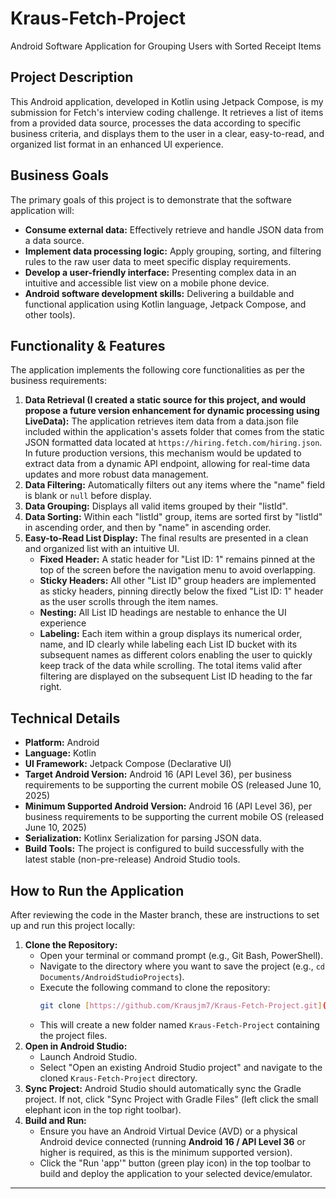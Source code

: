 # Kraus-Fetch-Project
Android Software Application for Grouping Users with Sorted Receipt Items

## Project Description
This Android application, developed in Kotlin using Jetpack Compose, is my submission for Fetch's interview coding challenge. It retrieves a list of items from a provided data source, processes the data according to specific business criteria, and displays them to the user in a clear, easy-to-read, and organized list format in an enhanced UI experience.

## Business Goals
The primary goals of this project is to demonstrate that the software application will:
* **Consume external data:** Effectively retrieve and handle JSON data from a data source.
* **Implement data processing logic:** Apply grouping, sorting, and filtering rules to the raw user data to meet specific display requirements.
* **Develop a user-friendly interface:** Presenting complex data in an intuitive and accessible list view on a mobile phone device.
* **Android software development skills:** Delivering a buildable and functional application using Kotlin language, Jetpack Compose, and other tools).

## Functionality & Features
The application implements the following core functionalities as per the business requirements:

1.  **Data Retrieval (I created a static source for this project, and would propose a future version enhancement for dynamic processing using LiveData):** The application retrieves item data from a data.json file included within the application's assets folder that comes from the static JSON formatted data located at `https://hiring.fetch.com/hiring.json`. In future production versions, this mechanism would be updated to extract data from a dynamic API endpoint, allowing for real-time data updates and more robust data management.
2.  **Data Filtering:** Automatically filters out any items where the "name" field is blank or `null` before display.
3.  **Data Grouping:** Displays all valid items grouped by their "listId".
4.  **Data Sorting:** Within each "listId" group, items are sorted first by "listId" in ascending order, and then by "name" in ascending order.
5.  **Easy-to-Read List Display:** The final results are presented in a clean and organized list with an intuitive UI.
    * **Fixed Header:** A static header for "List ID: 1" remains pinned at the top of the screen before the navigation menu to avoid overlapping.
    * **Sticky Headers:** All other "List ID" group headers are implemented as sticky headers, pinning directly below the fixed "List ID: 1" header as the user scrolls through the item names.
    * **Nesting:** All List ID headings are nestable to enhance the UI experience
    * **Labeling:** Each item within a group displays its numerical order, name, and ID clearly while labeling each List ID bucket with its subsequent names as different colors enabling the user to quickly keep track of the data while scrolling. The total items valid after filtering are displayed on the subsequent List ID heading to the far right.

## Technical Details
* **Platform:** Android
* **Language:** Kotlin
* **UI Framework:** Jetpack Compose (Declarative UI)
* **Target Android Version:** Android 16 (API Level 36), per business requirements to be supporting the current mobile OS (released June 10, 2025)
* **Minimum Supported Android Version:** Android 16 (API Level 36), per business requirements to be supporting the current mobile OS (released June 10, 2025)
* **Serialization:** Kotlinx Serialization for parsing JSON data.
* **Build Tools:** The project is configured to build successfully with the latest stable (non-pre-release) Android Studio tools.

## How to Run the Application
After reviewing the code in the Master branch, these are instructions to set up and run this project locally:

1.  **Clone the Repository:**
    * Open your terminal or command prompt (e.g., Git Bash, PowerShell).
    * Navigate to the directory where you want to save the project (e.g., `cd Documents/AndroidStudioProjects`).
    * Execute the following command to clone the repository:
        ```bash
        git clone [https://github.com/Krausjm7/Kraus-Fetch-Project.git](https://github.com/Krausjm7/Kraus-Fetch-Project.git)
        ```
    * This will create a new folder named `Kraus-Fetch-Project` containing the project files.
2.  **Open in Android Studio:**
    * Launch Android Studio.
    * Select "Open an existing Android Studio project" and navigate to the cloned `Kraus-Fetch-Project` directory.
3.  **Sync Project:** Android Studio should automatically sync the Gradle project. If not, click "Sync Project with Gradle Files" (left click the small elephant icon in the top right toolbar).
4.  **Build and Run:**
    * Ensure you have an Android Virtual Device (AVD) or a physical Android device connected (running **Android 16 / API Level 36** or higher is required, as this is the minimum supported version).
    * Click the "Run 'app'" button (green play icon) in the top toolbar to build and deploy the application to your selected device/emulator.

---
